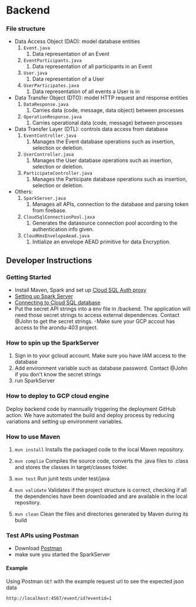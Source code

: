 # Backend

### File structure

- Data Access Object (DAO): model database entities
    1. `Event.java`
       1. Data representation of an Event
    2. `EventParticipants.java`
       1. Data representation of all participants in an Event
    3. `User.java`
       1. Data representation of a User
    4. `UserParticipates.java`
       1. Data representation of all events a User is in
- Data Transfer Object (DTO): model HTTP request and response entities
    1. `DataResponse.java`
       1. Carries data (code, message, data object) between processes 
    2. `OperationResponse.java`
        1. Carries operational data (code, message) between processes
- Data Transfer Layer (DTL): controls data access from database
    1. `EventController.java`
       1. Manages the Event database operations such as insertion, selection or deletion.
    2. `UserController.java`
       1. Manages the User database operations such as insertion, selection or deletion.
    3. `ParticipateController.java`
       1. Manages the Participate database operations such as insertion, selection or deletion.
- Others:
    1. `SparkServer.java`
        1. Manages all APIs, connection to the database and parsing token from firebase.
    2. `CloudSqlConnectionPool.java`
        1. Generates the datasource connection pool according to the authentication info given.
    3. `CloudKmsEnvelopeAead.java`
        1. Initialize an envelope AEAD primitive for data Encryption.
## Developer Instructions
### Getting Started
- Install Maven, Spark and set up [Cloud SQL Auth proxy](https://cloud.google.com/sql/docs/mysql/connect-instance-auth-proxy)
- [Setting up Spark Server](https://sparkjava.com/documentation#getting-started)
- [Connecting to Cloud SQL database](https://github.com/GoogleCloudPlatform/java-docs-samples/blob/main/cloud-sql/mysql/servlet/README.md)
- Put the secret API strings into a env file in /backend. The application will need those secret strings to access external dependences. Contact @John to get the secret strings.
-Make sure your GCP accout has access to the arondu-403 project.

### How to spin up the SparkServer

1. Sign in to your gcloud account. Make sure you have IAM access to the database
2. Add environment variable such as database password. Contact @John if you don't know the secret strings
3. run SparkServer

### How to deploy to GCP cloud engine
Deploy backend code by mannually triggering the deployment GitHub action. We have automated the build and deploy process by reducing variations and setting up environment variables.

### How to use Maven
1. `mvn install`
Installs the packaged code to the local Maven repository.

2. `mvn complie`
Compiles the source code, converts the .java files to .class and stores the classes in target/classes folder.

3. `mvn test`
Run junit tests under test/java

4. `mvn validate`
Validates if the project structure is correct, checking if all the dependencies have been downloaded and are available
in the local repository.

5. `mvn clean`
Clean the files and directories generated by Maven during its build

### Test APIs using Postman
- Download [Postman](https://www.postman.com)
- make sure you started the SparkServer
#### Example
Using Postman `GET` with the example request url to see the expected json data
```
http://localhost:4567/event/id?eventid=1
```
